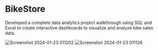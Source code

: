 # BikeStore
Developed a complete data analytics project walkthrough using SQL and Excel to create interactive dashboards to visualize and analyze bike sales data.


![Screenshot 2024-01-23 011202](https://github.com/Omarahmed988/BikeStore/assets/125869446/d7647b83-2aa4-4b8b-b3ac-74cc76ece3a6)
![Screenshot 2024-01-23 011126](https://github.com/Omarahmed988/BikeStore/assets/125869446/04fac0dc-18d4-414f-afd0-499db6b7dffa)

